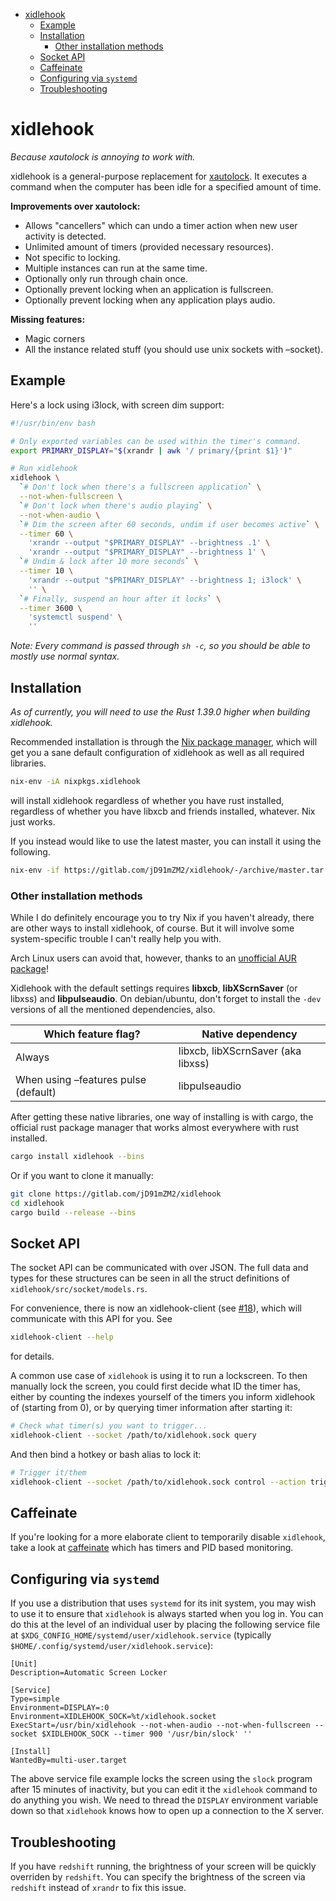 -   [xidlehook](#xidlehook)
    -   [Example](#example)
    -   [Installation](#installation)
        -   [Other installation methods](#other-installation-methods)
    -   [Socket API](#socket-api)
    -   [Caffeinate](#caffeinate)
    -   [Configuring via `systemd`](#configuring-via-systemd)
    -   [Troubleshooting](#troubleshooting)

# xidlehook

*Because xautolock is annoying to work with.*

xidlehook is a general-purpose replacement for
[xautolock](https://linux.die.net/man/1/xautolock). It executes a
command when the computer has been idle for a specified amount of time.

**Improvements over xautolock:**

-   Allows "cancellers" which can undo a timer action when new user
    activity is detected.
-   Unlimited amount of timers (provided necessary resources).
-   Not specific to locking.
-   Multiple instances can run at the same time.
-   Optionally only run through chain once.
-   Optionally prevent locking when an application is fullscreen.
-   Optionally prevent locking when any application plays audio.

**Missing features:**

-   Magic corners
-   All the instance related stuff (you should use unix sockets with
    –socket).

## Example

Here's a lock using i3lock, with screen dim support:

``` bash
#!/usr/bin/env bash

# Only exported variables can be used within the timer's command.
export PRIMARY_DISPLAY="$(xrandr | awk '/ primary/{print $1}')"

# Run xidlehook
xidlehook \
  `# Don't lock when there's a fullscreen application` \
  --not-when-fullscreen \
  `# Don't lock when there's audio playing` \
  --not-when-audio \
  `# Dim the screen after 60 seconds, undim if user becomes active` \
  --timer 60 \
    'xrandr --output "$PRIMARY_DISPLAY" --brightness .1' \
    'xrandr --output "$PRIMARY_DISPLAY" --brightness 1' \
  `# Undim & lock after 10 more seconds` \
  --timer 10 \
    'xrandr --output "$PRIMARY_DISPLAY" --brightness 1; i3lock' \
    '' \
  `# Finally, suspend an hour after it locks` \
  --timer 3600 \
    'systemctl suspend' \
    ''
```

*Note: Every command is passed through `sh -c`, so you should be able to
mostly use normal syntax.*

## Installation

*As of currently, you will need to use the Rust 1.39.0 higher when
building xidlehook.*

Recommended installation is through the [Nix package
manager](https://nixos.org/nix/), which will get you a sane default
configuration of xidlehook as well as all required libraries.

``` bash
nix-env -iA nixpkgs.xidlehook
```

will install xidlehook regardless of whether you have rust installed,
regardless of whether you have libxcb and friends installed, whatever.
Nix just works.

If you instead would like to use the latest master, you can install it
using the following.

``` bash
nix-env -if https://gitlab.com/jD91mZM2/xidlehook/-/archive/master.tar.gz
```

### Other installation methods

While I do definitely encourage you to try Nix if you haven't already,
there are other ways to install xidlehook, of course. But it will
involve some system-specific trouble I can't really help you with.

Arch Linux users can avoid that, however, thanks to an [unofficial AUR
package](https://aur.archlinux.org/packages/xidlehook/)!

Xidlehook with the default settings requires **libxcb**,
**libXScrnSaver** (or libxss) and **libpulseaudio**. On debian/ubuntu,
don't forget to install the `-dev` versions of all the mentioned
dependencies, also.

| Which feature flag?                  | Native dependency                  |
|--------------------------------------|------------------------------------|
| Always                               | libxcb, libXScrnSaver (aka libxss) |
| When using –features pulse (default) | libpulseaudio                      |

After getting these native libraries, one way of installing is with
cargo, the official rust package manager that works almost everywhere
with rust installed.

``` bash
cargo install xidlehook --bins
```

Or if you want to clone it manually:

``` bash
git clone https://gitlab.com/jD91mZM2/xidlehook
cd xidlehook
cargo build --release --bins
```

## Socket API

The socket API can be communicated with over JSON. The full data and
types for these structures can be seen in all the struct definitions of
`xidlehook/src/socket/models.rs`.

For convenience, there is now an xidlehook-client (see
[\#18](https://github.com/jD91mZM2/xidlehook/pull/18)), which will
communicate with this API for you. See

``` bash
xidlehook-client --help
```

for details.

A common use case of `xidlehook` is using it to run a lockscreen. To
then manually lock the screen, you could first decide what ID the timer
has, either by counting the indexes yourself of the timers you inform
xidlehook of (starting from 0), or by querying timer information after
starting it:

``` bash
# Check what timer(s) you want to trigger...
xidlehook-client --socket /path/to/xidlehook.sock query
```

And then bind a hotkey or bash alias to lock it:

``` bash
# Trigger it/them
xidlehook-client --socket /path/to/xidlehook.sock control --action trigger --timer <my timer id>
```

## Caffeinate

If you're looking for a more elaborate client to temporarily disable
`xidlehook`, take a look at
[caffeinate](https://github.com/rschmukler/caffeinate) which has timers
and PID based monitoring.

## Configuring via `systemd`

If you use a distribution that uses `systemd` for its init system, you may wish
to use it to ensure that `xidlehook` is always started when you log in. You can
do this at the level of an individual user by placing the following service
file at `$XDG_CONFIG_HOME/systemd/user/xidlehook.service` (typically
`$HOME/.config/systemd/user/xidlehook.service`):

``` systemd
[Unit]
Description=Automatic Screen Locker

[Service]
Type=simple
Environment=DISPLAY=:0
Environment=XIDLEHOOK_SOCK=%t/xidlehook.socket
ExecStart=/usr/bin/xidlehook --not-when-audio --not-when-fullscreen --socket $XIDLEHOOK_SOCK --timer 900 '/usr/bin/slock' ''

[Install]
WantedBy=multi-user.target
```

The above service file example locks the screen using the `slock` program after
15 minutes of inactivity, but you can edit it  the `xidlehook` command to do
anything you wish. We need to thread the `DISPLAY` environment variable down so
that `xidlehook` knows how to open up a connection to the X server.

## Troubleshooting

If you have `redshift` running, the brightness of your screen will be
quickly overriden by `redshift`. You can specify the brightness of the
screen via `redshift` instead of `xrandr` to fix this issue.
